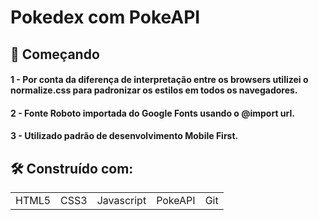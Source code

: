 # Pokedex com PokeAPI

## 🚀 Começando

#### 1 - Por conta da diferença de interpretação entre os browsers utilizei o normalize.css para padronizar os estilos em todos os navegadores.

#### 2 - Fonte Roboto importada do Google Fonts usando o @import url.

#### 3 - Utilizado padrão de desenvolvimento Mobile First.

## 🛠️ Construído com:
<table>
 <tr>
   <td>HTML5</td>
   <td>CSS3</td>
  <td>Javascript</td>
    <td>PokeAPI</td>
  <td>Git</td>
 </tr>



